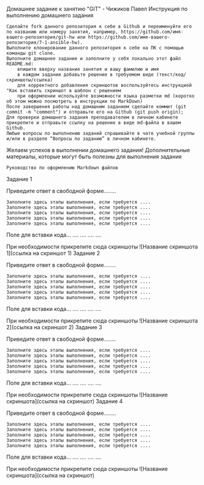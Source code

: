 Домашнее задание к занятию "GIT" - Чижиков Павел
Инструкция по выполнению домашнего задания

    Сделайте fork данного репозитория к себе в Github и переименуйте его по названию или номеру занятия, например, https://github.com/имя-вашего-репозитория/git-hw или https://github.com/имя-вашего-репозитория/7-1-ansible-hw).
    Выполните клонирование данного репозитория к себе на ПК с помощью команды git clone.
    Выполните домашнее задание и заполните у себя локально этот файл README.md:
        впишите вверху название занятия и вашу фамилию и имя
        в каждом задании добавьте решение в требуемом виде (текст/код/скриншоты/ссылка)
        для корректного добавления скриншотов воспользуйтесь инструкцией "Как вставить скриншот в шаблон с решением
        при оформлении используйте возможности языка разметки md (коротко об этом можно посмотреть в инструкции по MarkDown)
    После завершения работы над домашним заданием сделайте коммит (git commit -m "comment") и отправьте его на Github (git push origin);
    Для проверки домашнего задания преподавателем в личном кабинете прикрепите и отправьте ссылку на решение в виде md-файла в вашем Github.
    Любые вопросы по выполнению заданий спрашивайте в чате учебной группы и/или в разделе “Вопросы по заданию” в личном кабинете.

Желаем успехов в выполнении домашнего задания!
Дополнительные материалы, которые могут быть полезны для выполнения задания

    Руководство по оформлению Markdown файлов

Задание 1

Приведите ответ в свободной форме........

    Заполните здесь этапы выполнения, если требуется ....
    Заполните здесь этапы выполнения, если требуется ....
    Заполните здесь этапы выполнения, если требуется ....
    Заполните здесь этапы выполнения, если требуется ....
    Заполните здесь этапы выполнения, если требуется ....

Поле для вставки кода...
....
....
....
....

При необходимости прикрепитe сюда скриншоты ![Название скриншота 1](ссылка на скриншот 1)
Задание 2

Приведите ответ в свободной форме........

    Заполните здесь этапы выполнения, если требуется ....
    Заполните здесь этапы выполнения, если требуется ....
    Заполните здесь этапы выполнения, если требуется ....
    Заполните здесь этапы выполнения, если требуется ....
    Заполните здесь этапы выполнения, если требуется ....

Поле для вставки кода...
....
....
....
....

При необходимости прикрепитe сюда скриншоты ![Название скриншота 2](ссылка на скриншот 2)
Задание 3

Приведите ответ в свободной форме........

    Заполните здесь этапы выполнения, если требуется ....
    Заполните здесь этапы выполнения, если требуется ....
    Заполните здесь этапы выполнения, если требуется ....
    Заполните здесь этапы выполнения, если требуется ....
    Заполните здесь этапы выполнения, если требуется ....

Поле для вставки кода...
....
....
....
....

При необходимости прикрепитe сюда скриншоты ![Название скриншота](ссылка на скриншот)
Задание 4

Приведите ответ в свободной форме........

    Заполните здесь этапы выполнения, если требуется ....
    Заполните здесь этапы выполнения, если требуется ....
    Заполните здесь этапы выполнения, если требуется ....
    Заполните здесь этапы выполнения, если требуется ....
    Заполните здесь этапы выполнения, если требуется ....

Поле для вставки кода...
....
....
....
....

При необходимости прикрепитe сюда скриншоты ![Название скриншота](ссылка на скриншот)

